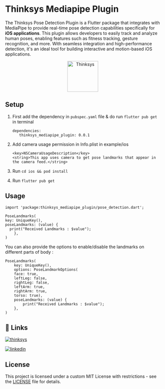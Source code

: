 
# Thinksys Mediapipe Plugin

The Thinksys Pose Detection Plugin is a Flutter package that integrates with MediaPipe to provide real-time pose detection capabilities specifically for **iOS applications**. This plugin allows developers to easily track and analyze human poses, enabling features such as fitness tracking, gesture recognition, and more. With seamless integration and high-performance detection, it's an ideal tool for building interactive and motion-based iOS applications.

<p align="center">
<img src="https://i.ibb.co/L1FNt92/thinksys-logo.png" height="100" alt="Thinksys" />
</p>

## Setup

1. First add the dependency in ```pubspec.yaml``` file & do run ```flutter pub get``` in terminal
     ```
     dependencies:
        thinksys_mediapipe_plugin: 0.0.1

     ```
2. Add camera usage permission in Info.plist in example/ios
    ```
    <key>NSCameraUsageDescription</key>
	<string>This app uses camera to get pose landmarks that appear in the camera feed.</string>
    ```
   
3. Run ```cd ios && pod install```

4. Run ``` flutter pub get ```

## Usage

```
import 'package:thinksys_mediapipe_plugin/pose_detection.dart';

PoseLandmarks(
key: UniqueKey(),
poseLandmarks: (value) {
  print("Received Landmarks : $value");
    },
)
```

You can also provide the options to enable/disable the landmarks on different parts of body :

````
PoseLandmarks(
    key: UniqueKey(),
    options: PoseLandmarkOptions(
    face: true,
    leftLeg: false,
    rightLeg: false,
    leftArm: true,
    rightArm: true,
    torso: true),
    poseLandmarks: (value) {
        print("Received Landmarks : $value");
    },
)
````

## 🔗 Links
[![thinksys](https://img.shields.io/badge/my_portfolio-000?style=for-the-badge&logo=ko-fi&logoColor=white)](https://thinksys.com/)

[![linkedin](https://img.shields.io/badge/linkedin-0A66C2?style=for-the-badge&logo=linkedin&logoColor=white)](https://in.linkedin.com/company/thinksys-inc)

## License

This project is licensed under a custom MIT License with restrictions - see the [LICENSE](LICENSE) file for details.

